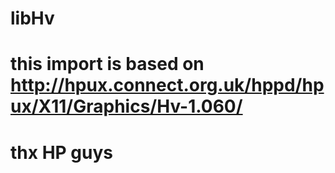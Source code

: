 # libHv
# this import is based on http://hpux.connect.org.uk/hppd/hpux/X11/Graphics/Hv-1.060/
# thx HP guys

